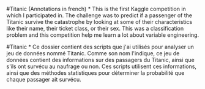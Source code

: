 #Titanic (Annotations in french)
      * This is the first Kaggle competition in which I participated in. The challenge was to predict if a passenger of the Titanic survive the catastrophe by looking at some of their characteristics like their name, their ticket class, or their sex. This was a classification problem and this competition help me learn a lot about variable engineering.    



#Titanic
     * Ce dossier contient des scripts que j'ai utilisés pour analyser un jeu de données nommé Titanic. Comme son nom l'indique, ce jeu de données contient des informations sur des passagers du Titanic, ainsi que s'ils ont survécu au naufrage ou non. Ces scripts utilisent ces informations, ainsi que des méthodes statistiques pour déterminer la probabilité que chaque passager ait survécu.
